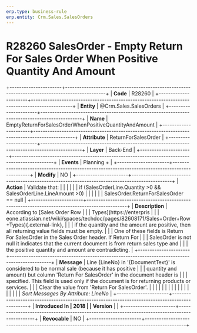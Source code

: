 ```yaml
---
erp.type: business-rule
erp.entity: Crm.Sales.SalesOrders
---
```


# R28260 SalesOrder - Empty Return For Sales Order When Positive Quantity And Amount
+----------------------+-----------------------------------------------------------------------------------------------+
| **Code**             | R28260                                                                                        |
+----------------------+-----------------------------------------------------------------------------------------------+
| **Entity**           | @Crm.Sales.SalesOrders                                                                                    |
+----------------------+-----------------------------------------------------------------------------------------------+
| **Name**             | EmptyReturnForSalesOrderWhenPositiveQuantityAndAmount                                         |
+----------------------+-----------------------------------------------------------------------------------------------+
| **Attribute**        | ReturnForSalesOrder                                                                           |
+----------------------+-----------------------------------------------------------------------------------------------+
| **Layer**            | Back-End                                                                                      |
+----------------------+-----------------------------------------------------------------------------------------------+
| **Events**           | Planning +                                                                                    |
+----------------------+-----------------------------------------------------------------------------------------------+
| **Modify**           | NO                                                                                            |
+----------------------+-----------------------------------------------------------------------------------------------+
| **Action**           | Validate that:                                                                                |
|                      |                                                                                               |
|                      | if (SalesOrderLine.Quantity \>0 && SalesOrderLine.LineAmount \>0)                             |
|                      |                                                                                               |
|                      | SalesOrder.ReturnForSalesOrder == null                                                        |
+----------------------+-----------------------------------------------------------------------------------------------+
| **Description**      | According to [Sales Order Row                                                                 |
|                      | Types](https://enterpris                                                                      |
|                      | eone.atlassian.net/wiki/spaces/techdoc/pages/82608171/Sales+Order+Row+Types){.external-link}, |
|                      | if the quantity and the amount are positive, then all returning value fields must be empty.   |
|                      | One of these fields is Return For SalesOrder in the Sales Order header. If Return For         |
|                      | SalesOrder is not null it indicates that the current document is from return sales type and   |
|                      | the positive quantity and amount are contradicting.                                           |
+----------------------+-----------------------------------------------------------------------------------------------+
| **Message**          | Line {LineNo} in \'{DocumentText}\' is considered to be normal sale (because it has positive  |
|                      | quantity and amount) but column \'Return For SalesOrder\' in the document header is           |
|                      | specified. This field is used only if the document is for returning products or services.     |
|                      | Clear the value from \'Return For SalesOrder\'.                                               |
|                      |                                                                                               |
|                      |                                                                                               |
|                      |                                                                                               |
|                      |                                                                                               |
|                      |                                                                                               |
|                      | *Sort Messages By Attribute: LineNo*                                                          |
+----------------------+-----------------------------------------------------------------------------------------------+
| **Introduced In      | 2018                                                                                          |
| Version**            |                                                                                               |
+----------------------+-----------------------------------------------------------------------------------------------+
| **Revocable**        | NO                                                                                            |
+----------------------+-----------------------------------------------------------------------------------------------+

  

  

  
